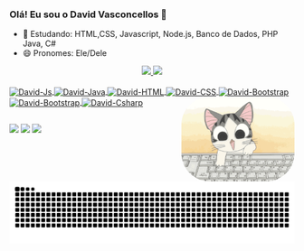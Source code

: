 ### Olá! Eu sou o David Vasconcellos 👋


<!-- - 💼 Hoje trabalho com front-end -->
- 🌱 Estudando: HTML,CSS, Javascript, Node.js, Banco de Dados, PHP Java, C#
- 😄 Pronomes: Ele/Dele

<div align="center">
  <a href="https://github.com/davidvasconcellos">
  <img height="180em" src="https://github-readme-stats.vercel.app/api?username=davidvasconcellos&show_icons=true&theme=merko&include_all_commits=true&count_private=true"/>
  <img height="180em" src="https://github-readme-stats.vercel.app/api/top-langs/?username=davidvasconcellos&layout=compact&langs_count=10&theme=merko"/>
</div>
  
<div style="display: inline_block"><br>
  <img align="center" alt="David-Js" height="30" width="40" src="https://cdn.jsdelivr.net/gh/devicons/devicon/icons/javascript/javascript-original.svg">
  <img align="center" alt="David-Java" height="30" width="40" src="https://cdn.jsdelivr.net/gh/devicons/devicon/icons/java/java-original.svg">
  <img align="center" alt="David-HTML" height="30" width="40" src="https://cdn.jsdelivr.net/gh/devicons/devicon/icons/html5/html5-original.svg">
  <img align="center" alt="David-CSS" height="30" width="40" src="https://cdn.jsdelivr.net/gh/devicons/devicon/icons/css3/css3-original.svg">
  <img align="center" alt="David-Bootstrap" height="30" width="40" src="https://cdn.jsdelivr.net/gh/devicons/devicon/icons/typescript/typescript-original.svg">
  <img align="center" alt="David-Bootstrap" height="30" width="40" src="https://cdn.jsdelivr.net/gh/devicons/devicon/icons/bootstrap/bootstrap-original.svg">
  <img align="center" alt="David-Csharp" height="30" width="40" src="https://cdn.jsdelivr.net/gh/devicons/devicon/icons/csharp/csharp-original.svg">
  <img align="right" alt="David-gif" height="150" style="border-radius:50px;" src=".github/src/assets/to_readme/giphy.gif">
</div>
  
  ##
 
<div> 
  <a href="https://www.instagram.com/d.vasconcelloss/" target="_blank"><img src="https://img.shields.io/badge/-Instagram-%23E4405F?style=for-the-badge&logo=instagram&logoColor=white" target="_blank"></a>
  <a href = "mailto:vasconcellos2100@gmail.com"><img src="https://img.shields.io/badge/-Gmail-%23333?style=for-the-badge&logo=gmail&logoColor=white" target="_blank"></a>
  <a href="https://www.linkedin.com/in/david-vasconcellos/" target="_blank"><img src="https://img.shields.io/badge/-LinkedIn-%230077B5?style=for-the-badge&logo=linkedin&logoColor=white" target="_blank"></a> 

  ![Snake animation](https://github.com/davidvasconcellos/davidvasconcellos/blob/output/github-contribution-grid-snake.svg)

</div>
